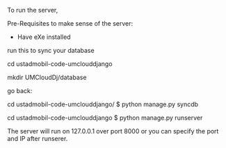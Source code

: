 To run the server, 

Pre-Requisites to make sense of the server:

- Have eXe installed

run this to sync your database

cd ustadmobil-code-umclouddjango

mkdir UMCloudDj/database

go back: 

cd ustadmobil-code-umclouddjango/
$ python manage.py syncdb

cd ustadmobil-code-umclouddjango
$ python manage.py runserver

The server will run on 127.0.0.1 over port 8000 or you can specify the port and IP after runserer. 
